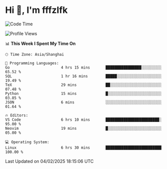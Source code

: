 # Hi 👋, I'm fffzlfk

<!--START_SECTION:waka-->
![Code Time](http://img.shields.io/badge/Code%20Time-1%2C208%20hrs%201%20min-blue)

![Profile Views](http://img.shields.io/badge/Profile%20Views-0-blue)

📊 **This Week I Spent My Time On** 

```text
🕑︎ Time Zone: Asia/Shanghai

💬 Programming Languages: 
Go                       4 hrs 15 mins       ████████████████░░░░░░░░░   65.52 % 
SQL                      1 hr 16 mins        █████░░░░░░░░░░░░░░░░░░░░   19.49 % 
TeX                      29 mins             ██░░░░░░░░░░░░░░░░░░░░░░░   07.48 % 
Python                   15 mins             █░░░░░░░░░░░░░░░░░░░░░░░░   03.85 % 
JSON                     6 mins              ░░░░░░░░░░░░░░░░░░░░░░░░░   01.64 % 

🔥 Editors: 
VS Code                  6 hrs 10 mins       ████████████████████████░   95.00 % 
Neovim                   19 mins             █░░░░░░░░░░░░░░░░░░░░░░░░   05.00 % 

💻 Operating System: 
Linux                    6 hrs 30 mins       █████████████████████████   100.00 % 
```


 Last Updated on 04/02/2025 18:15:06 UTC
<!--END_SECTION:waka-->

